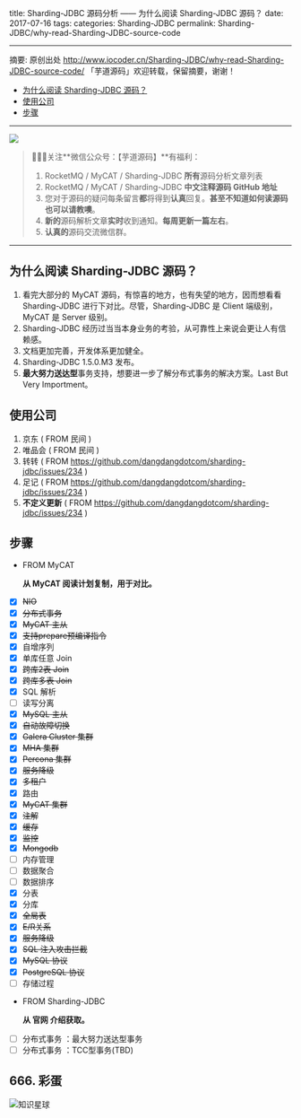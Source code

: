 title: Sharding-JDBC 源码分析 —— 为什么阅读 Sharding-JDBC 源码？
date: 2017-07-16
tags:
categories: Sharding-JDBC
permalink: Sharding-JDBC/why-read-Sharding-JDBC-source-code

-------

摘要: 原创出处 http://www.iocoder.cn/Sharding-JDBC/why-read-Sharding-JDBC-source-code/ 「芋道源码」欢迎转载，保留摘要，谢谢！

  - [为什么阅读 Sharding-JDBC 源码？](http://www.iocoder.cn/Sharding-JDBC/why-read-Sharding-JDBC-source-code/)
  - [使用公司](http://www.iocoder.cn/Sharding-JDBC/why-read-Sharding-JDBC-source-code/)
  - [步骤](http://www.iocoder.cn/Sharding-JDBC/why-read-Sharding-JDBC-source-code/)

-------

![](http://www.iocoder.cn/images/common/wechat_mp_2017_07_31.jpg)

> 🙂🙂🙂关注**微信公众号：【芋道源码】**有福利：  
> 1. RocketMQ / MyCAT / Sharding-JDBC **所有**源码分析文章列表  
> 2. RocketMQ / MyCAT / Sharding-JDBC **中文注释源码 GitHub 地址**  
> 3. 您对于源码的疑问每条留言**都**将得到**认真**回复。**甚至不知道如何读源码也可以请教噢**。  
> 4. **新的**源码解析文章**实时**收到通知。**每周更新一篇左右**。  
> 5. **认真的**源码交流微信群。

-------

## 为什么阅读 Sharding-JDBC 源码？

1. 看完大部分的 MyCAT 源码，有惊喜的地方，也有失望的地方，因而想看看 Sharding-JDBC 进行下对比。尽管，Sharding-JDBC 是 Client 端级别，MyCAT 是 Server 级别。
2. Sharding-JDBC 经历过当当本身业务的考验，从可靠性上来说会更让人有信赖感。
3. 文档更加完善，开发体系更加健全。
4. Sharding-JDBC 1.5.0.M3 发布。
5. **最大努力送达型**事务支持，想要进一步了解分布式事务的解决方案。Last But Very Importment。

## 使用公司

1. 京东 ( FROM 民间 )
1. 唯品会 ( FROM 民间 )
1. 转转 ( FROM https://github.com/dangdangdotcom/sharding-jdbc/issues/234 )
1. 足记 ( FROM https://github.com/dangdangdotcom/sharding-jdbc/issues/234 )
1. **不定义更新** ( FROM https://github.com/dangdangdotcom/sharding-jdbc/issues/234 )

## 步骤

* FROM MyCAT

    **从 MyCAT 阅读计划复制，用于对比。**

* [x] ~~NIO~~
* [x] ~~分布式事务~~
* [x] ~~MyCAT 主从~~
* [x] ~~支持prepare预编译指令~~
* [x] 自增序列
* [x] 单库任意 Join
* [x] ~~跨库2表 Join~~
* [x] ~~跨库多表 Join~~
* [x] SQL 解析
* [ ] 读写分离
* [x] ~~MySQL 主从~~
* [x] ~~自动故障切换~~
* [x] ~~Galera Cluster 集群~~
* [x] ~~MHA 集群~~
* [x] ~~Percona 集群~~
* [x] ~~服务降级~~
* [x] ~~多租户~~
* [x] 路由
* [x] ~~MyCAT 集群~~
* [x] ~~注解~~
* [x] ~~缓存~~
* [x] ~~监控~~
* [x] ~~Mongodb~~
* [ ] 内存管理
* [ ] 数据聚合
* [ ] 数据排序
* [x] 分表
* [x] 分库
* [x] ~~全局表~~
* [x] ~~E/R关系~~
* [x] ~~服务降级~~
* [x] ~~SQL 注入攻击拦截~~
* [x] ~~MySQL 协议~~
* [x] ~~PostgreSQL 协议~~
* [ ] 存储过程

* FROM Sharding-JDBC

    **从 官网 介绍获取。**
    
* [ ] 分布式事务 ：最大努力送达型事务
* [ ] 分布式事务 ：TCC型事务(TBD)

## 666. 彩蛋

![知识星球](http://www.iocoder.cn/images/Architecture/2017_12_29/01.png)


